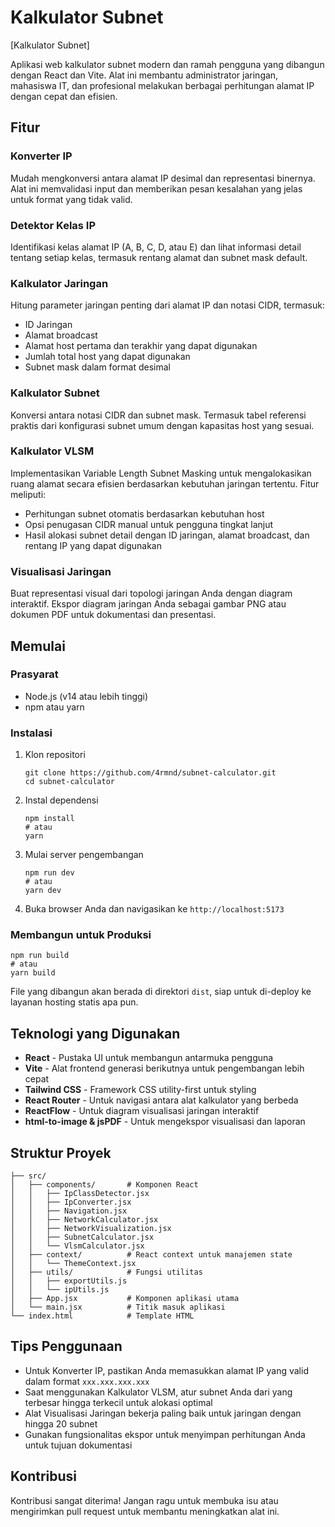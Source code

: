 # Kalkulator Subnet

[Kalkulator Subnet]

Aplikasi web kalkulator subnet modern dan ramah pengguna yang dibangun dengan React dan Vite. Alat ini membantu administrator jaringan, mahasiswa IT, dan profesional melakukan berbagai perhitungan alamat IP dengan cepat dan efisien.

## Fitur

### Konverter IP
Mudah mengkonversi antara alamat IP desimal dan representasi binernya. Alat ini memvalidasi input dan memberikan pesan kesalahan yang jelas untuk format yang tidak valid.

### Detektor Kelas IP
Identifikasi kelas alamat IP (A, B, C, D, atau E) dan lihat informasi detail tentang setiap kelas, termasuk rentang alamat dan subnet mask default.

### Kalkulator Jaringan
Hitung parameter jaringan penting dari alamat IP dan notasi CIDR, termasuk:
- ID Jaringan
- Alamat broadcast
- Alamat host pertama dan terakhir yang dapat digunakan
- Jumlah total host yang dapat digunakan
- Subnet mask dalam format desimal

### Kalkulator Subnet
Konversi antara notasi CIDR dan subnet mask. Termasuk tabel referensi praktis dari konfigurasi subnet umum dengan kapasitas host yang sesuai.

### Kalkulator VLSM
Implementasikan Variable Length Subnet Masking untuk mengalokasikan ruang alamat secara efisien berdasarkan kebutuhan jaringan tertentu. Fitur meliputi:
- Perhitungan subnet otomatis berdasarkan kebutuhan host
- Opsi penugasan CIDR manual untuk pengguna tingkat lanjut
- Hasil alokasi subnet detail dengan ID jaringan, alamat broadcast, dan rentang IP yang dapat digunakan

### Visualisasi Jaringan
Buat representasi visual dari topologi jaringan Anda dengan diagram interaktif. Ekspor diagram jaringan Anda sebagai gambar PNG atau dokumen PDF untuk dokumentasi dan presentasi.

## Memulai

### Prasyarat
- Node.js (v14 atau lebih tinggi)
- npm atau yarn

### Instalasi

1. Klon repositori
   ```
   git clone https://github.com/4rmnd/subnet-calculator.git
   cd subnet-calculator
   ```

2. Instal dependensi
   ```
   npm install
   # atau
   yarn
   ```

3. Mulai server pengembangan
   ```
   npm run dev
   # atau
   yarn dev
   ```

4. Buka browser Anda dan navigasikan ke `http://localhost:5173`

### Membangun untuk Produksi

```
npm run build
# atau
yarn build
```

File yang dibangun akan berada di direktori `dist`, siap untuk di-deploy ke layanan hosting statis apa pun.

## Teknologi yang Digunakan

- **React** - Pustaka UI untuk membangun antarmuka pengguna
- **Vite** - Alat frontend generasi berikutnya untuk pengembangan lebih cepat
- **Tailwind CSS** - Framework CSS utility-first untuk styling
- **React Router** - Untuk navigasi antara alat kalkulator yang berbeda
- **ReactFlow** - Untuk diagram visualisasi jaringan interaktif
- **html-to-image & jsPDF** - Untuk mengekspor visualisasi dan laporan

## Struktur Proyek

```
├── src/
│   ├── components/       # Komponen React
│   │   ├── IpClassDetector.jsx
│   │   ├── IpConverter.jsx
│   │   ├── Navigation.jsx
│   │   ├── NetworkCalculator.jsx
│   │   ├── NetworkVisualization.jsx
│   │   ├── SubnetCalculator.jsx
│   │   └── VlsmCalculator.jsx
│   ├── context/          # React context untuk manajemen state
│   │   └── ThemeContext.jsx
│   ├── utils/            # Fungsi utilitas
│   │   ├── exportUtils.js
│   │   └── ipUtils.js
│   ├── App.jsx           # Komponen aplikasi utama
│   └── main.jsx          # Titik masuk aplikasi
└── index.html            # Template HTML
```

## Tips Penggunaan

- Untuk Konverter IP, pastikan Anda memasukkan alamat IP yang valid dalam format `xxx.xxx.xxx.xxx`
- Saat menggunakan Kalkulator VLSM, atur subnet Anda dari yang terbesar hingga terkecil untuk alokasi optimal
- Alat Visualisasi Jaringan bekerja paling baik untuk jaringan dengan hingga 20 subnet
- Gunakan fungsionalitas ekspor untuk menyimpan perhitungan Anda untuk tujuan dokumentasi

## Kontribusi

Kontribusi sangat diterima! Jangan ragu untuk membuka isu atau mengirimkan pull request untuk membantu meningkatkan alat ini.
